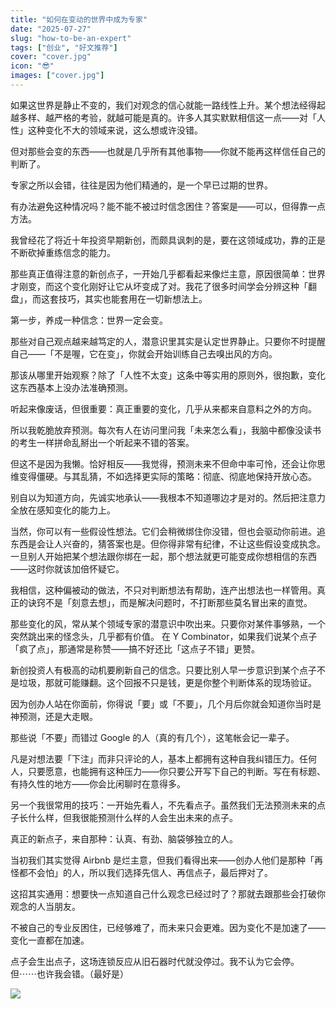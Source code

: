 ```yaml
---
title: "如何在变动的世界中成为专家"
date: "2025-07-27"
slug: "how-to-be-an-expert"
tags: ["创业", "好文推荐"]
cover: "cover.jpg"
icon: "😎"
images: ["cover.jpg"]
---
```

如果这世界是静止不变的，我们对观念的信心就能一路线性上升。某个想法经得起越多样、越严格的考验，就越可能是真的。许多人其实默默相信这一点——对「人性」这种变化不大的领域来说，这么想或许没错。



但对那些会变的东西——也就是几乎所有其他事物——你就不能再这样信任自己的判断了。



专家之所以会错，往往是因为他们精通的，是一个早已过期的世界。



有办法避免这种情况吗？能不能不被过时信念困住？答案是——可以，但得靠一点方法。



我曾经花了将近十年投资早期新创，而颇具讽刺的是，要在这领域成功，靠的正是不断砍掉重练信念的能力。



那些真正值得注意的新创点子，一开始几乎都看起来像烂主意，原因很简单：世界才刚变，而这个变化刚好让它从坏变成了对。我花了很多时间学会分辨这种「翻盘」，而这套技巧，其实也能套用在一切新想法上。



第一步，养成一种信念：世界一定会变。



那些对自己观点越来越笃定的人，潜意识里其实是认定世界静止。只要你不时提醒自己——「不是喔，它在变」，你就会开始训练自己去嗅出风的方向。



那该从哪里开始观察？除了「人性不太变」这条中等实用的原则外，很抱歉，变化这东西基本上没办法准确预测。



听起来像废话，但很重要：真正重要的变化，几乎从来都来自意料之外的方向。



所以我乾脆放弃预测。每次有人在访问里问我「未来怎么看」，我脑中都像没读书的考生一样拼命乱掰出一个听起来不错的答案。



但这不是因为我懒。恰好相反——我觉得，预测未来不但命中率可怜，还会让你思维变得僵硬。与其乱猜，不如选择更实际的策略：彻底、彻底地保持开放心态。



别自以为知道方向，先诚实地承认——我根本不知道哪边才是对的。然后把注意力全放在感知变化的能力上。



当然，你可以有一些假设性想法。它们会稍微绑住你没错，但也会驱动你前进。追东西是会让人兴奋的，猜答案也是。但你得非常有纪律，不让这些假设变成执念。
一旦别人开始把某个想法跟你绑在一起，那个想法就更可能变成你想相信的东西——这时你就该加倍怀疑它。



我相信，这种偏被动的做法，不只对判断想法有帮助，连产出想法也一样管用。真正的诀窍不是「刻意去想」，而是解决问题时，不打断那些莫名冒出来的直觉。



那些变化的风，常从某个领域专家的潜意识中吹出来。只要你对某件事够熟，一个突然跳出来的怪念头，几乎都有价值。
在 Y Combinator，如果我们说某个点子「疯了点」，那通常是称赞——搞不好还比「这点子不错」更赞。



新创投资人有极高的动机要刷新自己的信念。只要比别人早一步意识到某个点子不是垃圾，那就可能赚翻。这个回报不只是钱，更是你整个判断体系的现场验证。



因为创办人站在你面前，你得说「要」或「不要」，几个月后你就会知道你当时是神预测，还是大走眼。



那些说「不要」而错过 Google 的人（真的有几个），这笔帐会记一辈子。



凡是对想法要「下注」而非只评论的人，基本上都拥有这种自我纠错压力。任何人，只要愿意，也能拥有这种压力——你只要公开写下自己的判断。写在有标题、有持久性的地方——你会比闲聊时在意得多。



另一个我很常用的技巧：一开始先看人，不先看点子。虽然我们无法预测未来的点子长什么样，但我很能预测什么样的人会生出未来的点子。



真正的新点子，来自那种：认真、有劲、脑袋够独立的人。



当初我们其实觉得 Airbnb 是烂主意，但我们看得出来——创办人他们是那种「再怪都不会怕」的人，所以我们选择先信人、再信点子，最后押对了。



这招其实通用：想要快一点知道自己什么观念已经过时了？那就去跟那些会打破你观念的人当朋友。



不被自己的专业反困住，已经够难了，而未来只会更难。因为变化不是加速了——变化一直都在加速。



点子会生出点子，这场连锁反应从旧石器时代就没停过。我不认为它会停。
但⋯⋯也许我会错。（最好是）




![](https://prod-files-secure.s3.us-west-2.amazonaws.com/112d0858-5090-4d34-a606-b75eb8d65fd2/46476355-9cf3-4e99-9b7a-3531bc426380/1000202064.png?X-Amz-Algorithm=AWS4-HMAC-SHA256&X-Amz-Content-Sha256=UNSIGNED-PAYLOAD&X-Amz-Credential=ASIAZI2LB466THHBJH6W%2F20250925%2Fus-west-2%2Fs3%2Faws4_request&X-Amz-Date=20250925T214313Z&X-Amz-Expires=3600&X-Amz-Security-Token=IQoJb3JpZ2luX2VjEPX%2F%2F%2F%2F%2F%2F%2F%2F%2F%2FwEaCXVzLXdlc3QtMiJHMEUCIQDhKu0IikW6bPtCpO99AAvPYKPkf%2FpuNZWL9JBqluQLIgIgFY%2Fe1N6%2Ff9csnsvARdYv3zy2ZqYLrbvTJFKSBQnSQRoq%2FwMIfhAAGgw2Mzc0MjMxODM4MDUiDJqZnca37dNA6MfciircA9flpq%2BwoJL%2FD15d3XbN1pZ7EoPm392c%2B15gf5nAvus67Ts4QhhixAZ8sI922npcqTUzeyFbGCZQWh2OHK8UPL%2BAlzfhFAVFtWo6iU%2BaP7dpFoq5VKAOAlm1GTocNkWY%2FHiF9qvGAnUzQfnQGAbbTJczeR%2FTo1NK6tHAsmnPOLpXMk4SYu2lIuQwCCY914VSjDC6NIUptlLZYTg%2FLE0nKP2KOQJcZ%2FuAgA0CEDpO9zGN%2BYTa7wpExtZPrak7IANUeb8CFOmC0JYwR7bS84XTPTZ7FKgebKgMyqtqOg3bhcj7L1EuelMv6uhCHy%2BeabkX1gv8G7oJRwbTGquReBBHhxm11gNwfIiyOh6IRXv75f58Ft%2BwSPdECYPDe5RrUPeJ2%2Fjf6%2FZoFWb9Zq37QhUKt4Wvk986auV%2FJbX97rm5Cq6gzCvviHbeCou88fK3HYHlMPcPWiO6PL53B7H0mWFvTic9YZtVvkjxx3xtJ%2BXlghPfrWQrMsgBGzs8rjnDuCPlfMh6bGAyA9l6a4rc2tvRyIGPxOUKGIoxMGDxWPYLpYBmi3s7U2pCoYB5NTvjVdTNAgYHWXljYp14dZg13YzVx1pwSsPyL1qZQfMzn6cEr%2B5V4PxxED9c0AzWvPpAMInY1sYGOqUBsE3tOFs9CY525CNeQ1NuEdtD3BGUtWewl4uDrah%2FFpPx2V6SdTQm6y2Jv6do9hmBRUsGqdhZJRPUWDg3aaaHxEo%2BQ%2FEmFkPHencx4JK60u%2FYDsz0ikOZFCckMAGHuYpEqGOpEZsGVZjpiQl8krcwWsrMIoIRv9BmextNwjniebsRujwLUcOp6TGqvwt0mE6WQi9ngNOLBrMkA%2BmRpMEHKebngvma&X-Amz-Signature=ea7ae19483bb092da91f450c35046a05ccfcc488ad5beb5de53bc169c531b29c&X-Amz-SignedHeaders=host&x-amz-checksum-mode=ENABLED&x-id=GetObject)

